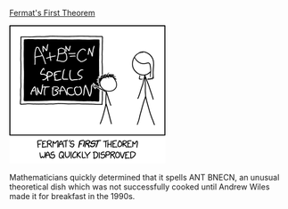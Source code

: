 [Fermat's First Theorem](https://xkcd.com/2689)

![Fermat's First Theorem](./random_comic.png)

Mathematicians quickly determined that it spells ANT BNECN, an unusual theoretical dish which was not successfully cooked until Andrew Wiles made it for breakfast in the 1990s.

